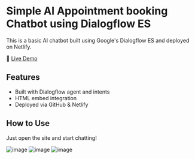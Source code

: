 # Simple AI Appointment booking Chatbot using Dialogflow ES

This is a basic AI chatbot built using Google's Dialogflow ES and deployed on Netlify.

🔗 [Live Demo](https://stately-malabi-224c8e.netlify.app)

## Features
- Built with Dialogflow agent and intents
- HTML embed integration
- Deployed via GitHub & Netlify

## How to Use
Just open the site and start chatting!

![image](https://github.com/user-attachments/assets/54e2afe0-c60a-43cd-bd8b-1f1401e7b995)
![image](https://github.com/user-attachments/assets/a52b1f6c-7856-4d61-a7e2-43f8180910ef)
![image](https://github.com/user-attachments/assets/32ba4da9-f1fb-4d77-9a60-26149c3703d1)

